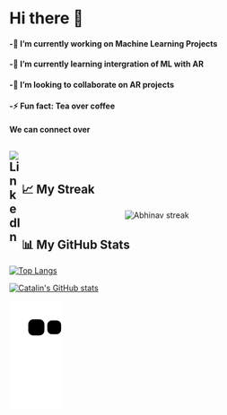 # Hi there 👋
#### -🔭 I’m currently working on Machine Learning Projects
#### -🌱 I’m currently learning intergration of ML with AR
#### -👯 I’m looking to collaborate on AR projects
#### -⚡ Fun fact: Tea over coffee
#### We can connect over
[<img align="left" alt="LinkedIn" width="22px" src="https://cdn.jsdelivr.net/npm/simple-icons@v3/icons/linkedin.svg" />](https://www.linkedin.com/in/abhinav-tripathi-8815b0211)
<br> 
---

## &#x1f4c8; My Streak

<p align="center">
<img title="🔥 Get streak stats for your profile at git.io/streak-stats" alt="Abhinav streak" src="https://github-readme-streak-stats.herokuapp.com/?user=ABHINAV0307&theme=black-ice&hide_border=true&stroke=0000&background=060A0CD0"/>
</p>

## 📊 My GitHub Stats
[![Top Langs](https://github-readme-stats.vercel.app/api/top-langs/?username=ABHINAV0307&hide=java,html,css&theme=radical)](https://github.com/anuraghazra/github-readme-stats)

[![Catalin's GitHub stats](https://github-readme-stats.vercel.app/api?username=ABHINAV0307&theme=radical)](https://github.com/anuraghazra/github-readme-stats)

![Snake animation](https://github.com/ABHINAV0307/ABHINAV0307/blob/output/github-contribution-grid-snake.svg)
